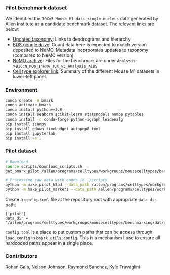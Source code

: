 ### Pilot benchmark dataset
 
We identified the `10Xv3 Mouse M1 data single nucleus` data generated by Allen Institute as a candidate benchmark dataset. The relevant links are below:
 - [Updated taxonomy](https://github.com/AllenInstitute/MOp_taxonomies_ontology): Links to dendrograms and hierarchy
 - [BDS google drive](https://drive.google.com/drive/folders/1SHtu-NRbJQ364VsykH2sQbfmkysrwK_TrpXHnh21S7XdTDmuBV7IH0M5OL8oCq-yJkBYerhl): Count data here is expected to match version deposited to NeMO. Metadata incorporates updates to taxonomy (compared to NeMO version) 
 - [NeMO archive](https://assets.nemoarchive.org/dat-ch1nqb7): Files for the benchmark are under `Analysis`->`BICCN_MOp_snRNA_10X_v3_Analysis_AIBS`
 - [Cell type explorer link](https://knowledge.brain-map.org/celltypes): Summary of the different Mouse M1 datasets in lower-left panel.

### Environment
```bash
conda create -n bmark
conda activate bmark
conda install python==3.8
conda install seaborn scikit-learn statsmodels numba pytables
conda install -c conda-forge python-igraph leidenalg
pip install scanpy
pip install gdown timebudget autopep8 toml
pip install jupyterlab
pip install -e .
```

 ### Pilot dataset
```bash
# Download
source scripts/download_scripts.sh
get_bmark_pilot /allen/programs/celltypes/workgroups/mousecelltypes/benchmarking/dat/pilot/

# Processing raw data with codes in ./scripts
python -m make_pilot_h5ad --data_path /allen/programs/celltypes/workgroups/mousecelltypes/benchmarking/dat/pilot --min_sample_thr 20 --write_h5ad 1
python -m make_pilot_markers --data_path /allen/programs/celltypes/workgroups/mousecelltypes/benchmarking/dat/pilot --write_csv 1
```

Create a `config.toml` file at the repository root with appropriate `data_dir` path:
```
['pilot']
data_dir = '/allen/programs/celltypes/workgroups/mousecelltypes/benchmarking/dat/pilot/'
```
`config.toml` is a place to put custom paths that can be access through `load_config` in `bmark.utils.config`. This is a mechanism I use to ensure all hardcoded paths appear in a single place.

 ### Contributors
Rohan Gala, Nelson Johnson, Raymond Sanchez, Kyle Travaglini